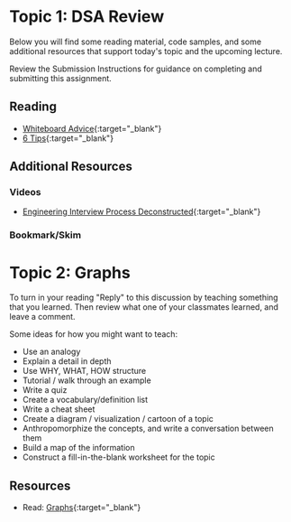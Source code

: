 # Topic 1: DSA Review

Below you will find some reading material, code samples, and some additional resources that support today's topic and the upcoming lecture.

Review the Submission Instructions for guidance on completing and submitting this assignment.

## Reading

- [Whiteboard Advice](https://hackernoon.com/the-best-whiteboard-interview-advice-i-ever-received-3ebbfa72e4a
){:target="_blank"}
- [6 Tips](https://blog.usejournal.com/6-tips-to-ace-a-whiteboard-programming-interview-f06c1b378bc6){:target="_blank"}

## Additional Resources

### Videos

- [Engineering Interview Process Deconstructed](https://www.youtube.com/watch?v=KdXAUst8bdo){:target="_blank"}

### Bookmark/Skim


# Topic 2: Graphs

To turn in your reading "Reply" to this discussion by teaching something that you learned. Then review what one of your classmates learned, and leave a comment.

Some ideas for how you might want to teach:
- Use an analogy
- Explain a detail in depth
- Use WHY, WHAT, HOW structure
- Tutorial / walk through an example
- Write a quiz
- Create a vocabulary/definition list
- Write a cheat sheet
- Create a diagram / visualization / cartoon of a topic
- Anthropomorphize the concepts, and write a conversation between them
- Build a map of the information
- Construct a fill-in-the-blank worksheet for the topic

## Resources

- Read: [Graphs](resources/graphs.md){:target="_blank"}